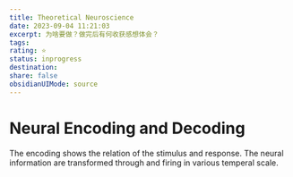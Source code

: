 ```yaml
---
title: Theoretical Neuroscience
date: 2023-09-04 11:21:03
excerpt: 为啥要做？做完后有何收获感想体会？
tags: 
rating: ⭐
status: inprogress
destination: 
share: false
obsidianUIMode: source
---
```

# Neural Encoding and Decoding
The encoding shows the relation of the stimulus and response. The neural information are transformed through and firing in various temperal scale. 

